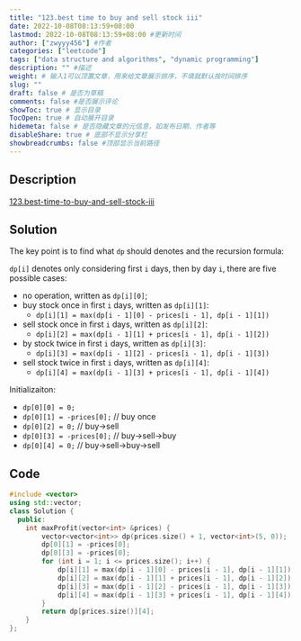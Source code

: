```yaml
---
title: "123.best time to buy and sell stock iii"
date: 2022-10-08T08:13:59+08:00
lastmod: 2022-10-08T08:13:59+08:00 #更新时间
author: ["zwyyy456"] #作者
categories: ["leetcode"]
tags: ["data structure and algorithms", "dynamic programming"]
description: "" #描述
weight: # 输入1可以顶置文章，用来给文章展示排序，不填就默认按时间排序
slug: ""
draft: false # 是否为草稿
comments: false #是否展示评论
showToc: true # 显示目录
TocOpen: true # 自动展开目录
hidemeta: false # 是否隐藏文章的元信息，如发布日期、作者等
disableShare: true # 底部不显示分享栏
showbreadcrumbs: false #顶部显示当前路径
---
```

## Description
[123.best-time-to-buy-and-sell-stock-iii](https://leetcode.com/problems/best-time-to-buy-and-sell-stock-iii/)

## Solution
The key point is to find what `dp` should denotes and the recursion formula:

`dp[i]` denotes only considering first `i` days, then by day `i`, there are five possible cases:
- no operation, written as `dp[i][0]`;
- buy stock once in first `i` days, written as `dp[i][1]`:
    - `dp[i][1] = max(dp[i - 1][0] - prices[i - 1], dp[i - 1][1])`
- sell stock once in first `i` days, written as `dp[i][2]`:
    - `dp[i][2] = max(dp[i - 1][1] + prices[i - 1], dp[i - 1][2])`
- by stock twice in first `i` days, written as `dp[i][3]`:
    - `dp[i][3] = max(dp[i - 1][2] - prices[i - 1], dp[i - 1][3])`
- sell stock twice in first `i` days, written as `dp[i][4]`:
    - `dp[i][4] = max(dp[i - 1][3] + prices[i - 1], dp[i - 1][4])`

Initializaiton:
- `dp[0][0] = 0;`
- `dp[0][1] = -prices[0];` // buy once
- `dp[0][2] = 0;` // buy->sell
- `dp[0][3] = -prices[0];` // buy->sell->buy
- `dp[0][4] = 0;` // buy->sell->buy->sell

## Code
```cpp
#include <vector>
using std::vector;
class Solution {
  public:
    int maxProfit(vector<int> &prices) {
        vector<vector<int>> dp(prices.size() + 1, vector<int>(5, 0));
        dp[0][1] = -prices[0];
        dp[0][3] = -prices[0];
        for (int i = 1; i <= prices.size(); i++) {
            dp[i][1] = max(dp[i - 1][0] - prices[i - 1], dp[i - 1][1]);
            dp[i][2] = max(dp[i - 1][1] + prices[i - 1], dp[i - 1][2]);
            dp[i][3] = max(dp[i - 1][2] - prices[i - 1], dp[i - 1][3]);
            dp[i][4] = max(dp[i - 1][3] + prices[i - 1], dp[i - 1][4]);
        }
        return dp[prices.size()][4];
    }
};
```